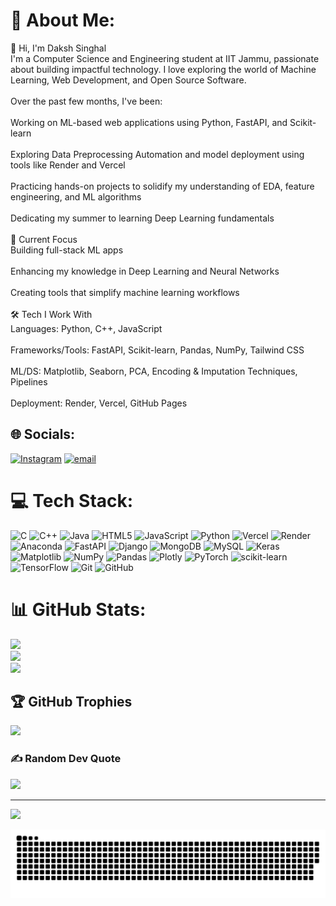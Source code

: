 # 💫 About Me:
👋 Hi, I'm Daksh Singhal<br>I'm a Computer Science and Engineering student at IIT Jammu, passionate about building impactful technology. I love exploring the world of Machine Learning, Web Development, and Open Source Software.<br><br>Over the past few months, I've been:<br><br>Working on ML-based web applications using Python, FastAPI, and Scikit-learn<br><br>Exploring Data Preprocessing Automation and model deployment using tools like Render and Vercel<br><br>Practicing hands-on projects to solidify my understanding of EDA, feature engineering, and ML algorithms<br><br>Dedicating my summer to learning Deep Learning fundamentals<br><br>🧠 Current Focus<br>Building full-stack ML apps<br><br>Enhancing my knowledge in Deep Learning and Neural Networks<br><br>Creating tools that simplify machine learning workflows<br><br>🛠 Tech I Work With<br>Languages: Python, C++, JavaScript<br><br>Frameworks/Tools: FastAPI, Scikit-learn, Pandas, NumPy, Tailwind CSS<br><br>ML/DS: Matplotlib, Seaborn, PCA, Encoding & Imputation Techniques, Pipelines<br><br>Deployment: Render, Vercel, GitHub Pages


## 🌐 Socials:
[![Instagram](https://img.shields.io/badge/Instagram-%23E4405F.svg?logo=Instagram&logoColor=white)](https://instagram.com/https://www.instagram.com/daksh__0109/) [![email](https://img.shields.io/badge/Email-D14836?logo=gmail&logoColor=white)](mailto:dakshsinghal2205@gmail.com) 

# 💻 Tech Stack:
![C](https://img.shields.io/badge/c-%2300599C.svg?style=for-the-badge&logo=c&logoColor=white) ![C++](https://img.shields.io/badge/c++-%2300599C.svg?style=for-the-badge&logo=c%2B%2B&logoColor=white) ![Java](https://img.shields.io/badge/java-%23ED8B00.svg?style=for-the-badge&logo=openjdk&logoColor=white) ![HTML5](https://img.shields.io/badge/html5-%23E34F26.svg?style=for-the-badge&logo=html5&logoColor=white) ![JavaScript](https://img.shields.io/badge/javascript-%23323330.svg?style=for-the-badge&logo=javascript&logoColor=%23F7DF1E) ![Python](https://img.shields.io/badge/python-3670A0?style=for-the-badge&logo=python&logoColor=ffdd54) ![Vercel](https://img.shields.io/badge/vercel-%23000000.svg?style=for-the-badge&logo=vercel&logoColor=white) ![Render](https://img.shields.io/badge/Render-%46E3B7.svg?style=for-the-badge&logo=render&logoColor=white) ![Anaconda](https://img.shields.io/badge/Anaconda-%2344A833.svg?style=for-the-badge&logo=anaconda&logoColor=white) ![FastAPI](https://img.shields.io/badge/FastAPI-005571?style=for-the-badge&logo=fastapi) ![Django](https://img.shields.io/badge/django-%23092E20.svg?style=for-the-badge&logo=django&logoColor=white) ![MongoDB](https://img.shields.io/badge/MongoDB-%234ea94b.svg?style=for-the-badge&logo=mongodb&logoColor=white) ![MySQL](https://img.shields.io/badge/mysql-4479A1.svg?style=for-the-badge&logo=mysql&logoColor=white) ![Keras](https://img.shields.io/badge/Keras-%23D00000.svg?style=for-the-badge&logo=Keras&logoColor=white) ![Matplotlib](https://img.shields.io/badge/Matplotlib-%23ffffff.svg?style=for-the-badge&logo=Matplotlib&logoColor=black) ![NumPy](https://img.shields.io/badge/numpy-%23013243.svg?style=for-the-badge&logo=numpy&logoColor=white) ![Pandas](https://img.shields.io/badge/pandas-%23150458.svg?style=for-the-badge&logo=pandas&logoColor=white) ![Plotly](https://img.shields.io/badge/Plotly-%233F4F75.svg?style=for-the-badge&logo=plotly&logoColor=white) ![PyTorch](https://img.shields.io/badge/PyTorch-%23EE4C2C.svg?style=for-the-badge&logo=PyTorch&logoColor=white) ![scikit-learn](https://img.shields.io/badge/scikit--learn-%23F7931E.svg?style=for-the-badge&logo=scikit-learn&logoColor=white) ![TensorFlow](https://img.shields.io/badge/TensorFlow-%23FF6F00.svg?style=for-the-badge&logo=TensorFlow&logoColor=white) ![Git](https://img.shields.io/badge/git-%23F05033.svg?style=for-the-badge&logo=git&logoColor=white) ![GitHub](https://img.shields.io/badge/github-%23121011.svg?style=for-the-badge&logo=github&logoColor=white)
# 📊 GitHub Stats:
![](https://github-readme-stats.vercel.app/api?username=Leviethal&theme=radical&hide_border=false&include_all_commits=true&count_private=false)<br/>
![](https://nirzak-streak-stats.vercel.app/?user=Leviethal&theme=radical&hide_border=false)<br/>
![](https://github-readme-stats.vercel.app/api/top-langs/?username=Leviethal&theme=radical&hide_border=false&include_all_commits=true&count_private=false&layout=compact)

## 🏆 GitHub Trophies
![](https://github-profile-trophy.vercel.app/?username=Leviethal&theme=radical&no-frame=false&no-bg=true&margin-w=4)

### ✍️ Random Dev Quote
![](https://quotes-github-readme.vercel.app/api?type=horizontal&theme=radical)

---
[![](https://visitcount.itsvg.in/api?id=Leviethal&icon=0&color=0)](https://visitcount.itsvg.in)

<!-- Proudly created with GPRM ( https://gprm.itsvg.in ) -->
<picture>
  <source media="(prefers-color-scheme: dark)" srcset="https://raw.githubusercontent.com/Leviethal/Leviethal/output/github-snake-dark.svg" />
  <source media="(prefers-color-scheme: light)" srcset="https://raw.githubusercontent.com/Leviethal/Leviethal/output/github-snake.svg" />
  <img alt="github-snake" src="https://raw.githubusercontent.com/Leviethal/Leviethal/output/github-snake.svg" />
</picture>

